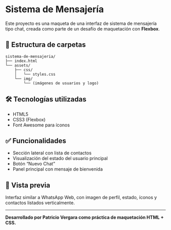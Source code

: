 # Sistema de Mensajería

Este proyecto es una maqueta de una interfaz de sistema de mensajería tipo chat, creada como parte de un desafío de maquetación con **Flexbox**.

## 📁 Estructura de carpetas
```
sistema-de-mensajeria/
├── index.html
└── assets/
    ├── css/
    │   └── styles.css
    └── img/
        └── (imágenes de usuarios y logo)
```

## 🛠️ Tecnologías utilizadas
- HTML5
- CSS3 (Flexbox)
- Font Awesome para íconos

## ✅ Funcionalidades
- Sección lateral con lista de contactos
- Visualización del estado del usuario principal
- Botón “Nuevo Chat”
- Panel principal con mensaje de bienvenida

## 📸 Vista previa
Interfaz similar a WhatsApp Web, con imagen de perfil, estado, íconos y contactos listados verticalmente.

---

**Desarrollado por Patricio Vergara como práctica de maquetación HTML + CSS.**
